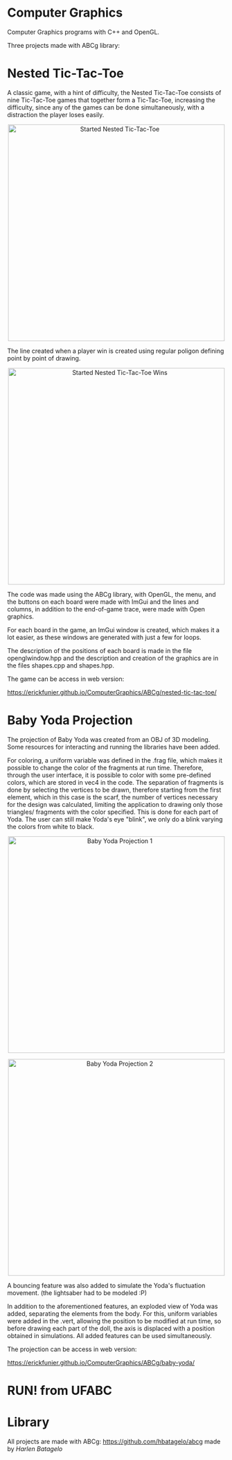 # Computer Graphics
Computer Graphics programs with C++ and OpenGL.

Three projects made with ABCg library:

# Nested Tic-Tac-Toe
A classic game, with a hint of difficulty, the Nested Tic-Tac-Toe consists of nine Tic-Tac-Toe games that together form a Tic-Tac-Toe, increasing the difficulty, since any of the games can be done simultaneously, with a distraction the player loses easily.

<p align="center">
  <img width="500" src="https://user-images.githubusercontent.com/38412804/117526576-8705df00-af9c-11eb-8660-6eba6df96837.png" alt="Started Nested Tic-Tac-Toe">
</p>

The line created when a player win is created using regular poligon defining point by point of drawing.

<p align="center">
  <img width="500" src="https://user-images.githubusercontent.com/38412804/117526602-b61c5080-af9c-11eb-970d-551122e02609.png" alt="Started Nested Tic-Tac-Toe Wins">
</p>

The code was made using the ABCg library, with OpenGL, the menu, and the buttons on each board were made with ImGui and the lines and columns, in addition to the end-of-game trace, were made with Open graphics.

For each board in the game, an ImGui window is created, which makes it a lot easier, as these windows are generated with just a few for loops.

The description of the positions of each board is made in the file openglwindow.hpp and the description and creation of the graphics are in the files shapes.cpp and shapes.hpp.

The game can be access in web version:

https://erickfunier.github.io/ComputerGraphics/ABCg/nested-tic-tac-toe/

# Baby Yoda Projection

The projection of Baby Yoda was created from an OBJ of 3D modeling. Some resources for interacting and running the libraries have been added.

For coloring, a uniform variable was defined in the .frag file, which makes it possible to change the color of the fragments at run time. Therefore, through the user interface, it is possible to color with some pre-defined colors, which are stored in vec4 in the code. The separation of fragments is done by selecting the vertices to be drawn, therefore starting from the first element, which in this case is the scarf, the number of vertices necessary for the design was calculated, limiting the application to drawing only those triangles/ fragments with the color specified. This is done for each part of Yoda. The user can still make Yoda's eye "blink", we only do a blink varying the colors from white to black.

<p align="center">
  <img width="500" src="https://user-images.githubusercontent.com/38412804/117527031-3b086980-af9f-11eb-851b-6675a69cd777.png" alt="Baby Yoda Projection 1">
</p>

<p align="center">
  <img width="500" src="https://user-images.githubusercontent.com/38412804/117527051-625f3680-af9f-11eb-8df7-c88ddbe5c76a.png" alt="Baby Yoda Projection 2">
</p>

A bouncing feature was also added to simulate the Yoda's fluctuation movement. (the lightsaber had to be modeled :P)

In addition to the aforementioned features, an exploded view of Yoda was added, separating the elements from the body. For this, uniform variables were added in the .vert, allowing the position to be modified at run time, so before drawing each part of the doll, the axis is displaced with a position obtained in simulations. All added features can be used simultaneously.

The projection can be access in web version:

https://erickfunier.github.io/ComputerGraphics/ABCg/baby-yoda/

# RUN! from UFABC


# Library
All projects are made with ABCg: https://github.com/hbatagelo/abcg made by _Harlen Batagelo_
